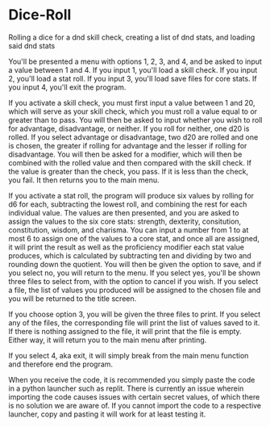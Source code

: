 # Dice-Roll
Rolling a dice for a dnd skill check, creating a list of dnd stats, and loading said dnd stats

You'll be presented a menu with options 1, 2, 3, and 4, and be asked to input a value between 1 and 4. If you input 1, you'll load a skill check. If you input 2, you'll load a stat roll. If you input 3, you'll load save files for core stats. If you input 4, you'll exit the program.

If you activate a skill check, you must first input a value between 1 and 20, which will serve as your skill check, which you must roll a value equal to or greater than to pass. You will then be asked to input whether you wish to roll for advantage, disadvantage, or neither. If you roll for neither, one d20 is rolled. If you select advantage or disadvantage, two d20 are rolled and one is chosen, the greater if rolling for advantage and the lesser if rolling for disadvantage. You will then be asked for a modifier, which will then be combined with the rolled value and then compared with the skill check. If the value is greater than the check, you pass. If it is less than the check, you fail. It then returns you to the main menu.

If you activate a stat roll, the program will produce six values by rolling for d6 for each, subtracting the lowest roll, and combining the rest for each individual value. The values are then presented, and you are asked to assign the values to the six core stats: strength, dexterity, consitution, constitution, wisdom, and charisma. You can input a number from 1 to at most 6 to assign one of the values to a core stat, and once all are assigned, it will print the result as well as the proficiency modifier each stat value produces, which is calculated by subtracting ten and dividing by two and rounding down the quotient. You will then be given the option to save, and if you select no, you will return to the menu. If you select yes, you'll be shown three files to select from, with the option to cancel if you wish. If you select a file, the list of values you produced will be assigned to the chosen file and you will be returned to the title screen.

If you choose option 3, you will be given the three files to print. If you select any of the files, the corresponding file will print the list of values saved to it. If there is nothing assigned to the file, it will print that the file is empty. Either way, it will return you to the main menu after printing.

If you select 4, aka exit, it will simply break from the main menu function and therefore end the program.

When you receive the code, it is recommended you simply paste the code in a python launcher such as replit. There is currently an issue wherein importing the code causes issues with certain secret values, of which there is no solution we are aware of. If you cannot import the code to a respective launcher, copy and pasting it will work for at least testing it.
